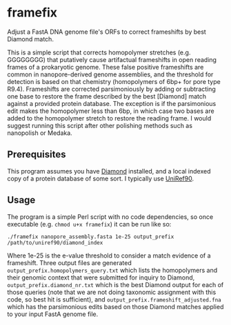 # framefix
Adjust a FastA DNA genome file's ORFs to correct frameshifts by best Diamond match.

This is a simple script that corrects homopolymer stretches (e.g. GGGGGGGG) that putatively cause 
artifactual frameshifts in open reading frames of a prokaryotic genome. These false positive frameshifts 
are common in nanopore-derived genome assemblies, and the threshold for detection is based on 
that chemistry (homopolymers of 6bp+ for pore type R9.4).  Frameshifts are corrected parsimoniously by adding or 
subtracting one base to restore the frame described by the best [Diamond] match against a provided
protein database. The exception is if the parsimonious 
edit makes the homopolymer less than 6bp, in which case two bases are added to the homopolymer stretch 
to restore the reading frame. I would suggest running this script after other polishing methods such as 
nanopolish or Medaka.

## Prerequisites

This program assumes you have [Diamond](https://github.com/bbuchfink/diamond) installed, 
and a local indexed copy of a protein database of some sort. 
I typically use [UniRef90](https://www.uniprot.org/downloads).

## Usage

The program is a simple Perl script with no code dependencies, so once 
executable (e.g. ```chmod u+x framefix```) it can be run like so:

``
./framefix nanopore_assembly.fasta 1e-25 output_prefix /path/to/uniref90/diamond_index
``

Where 1e-25 is the e-value threshold to consider a match evidence of a frameshift. 
Three output files are generated ```output_prefix.homopolymers_query.txt``` which lists the homopolymers 
and their genomic context that were submitted for inquiry to Diamond, ```output_prefix.diamond_nr.txt```
which is the best Diamond output for each of those queries (note that we are not doing taxonomic 
assignment with this code, so best hit is sufficient), and ```output_prefix.frameshift_adjusted.fna```
which has the parsimonious edits based on those Diamond matches applied to your input FastA genome file.
